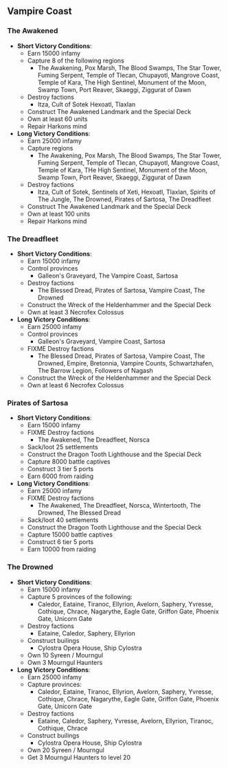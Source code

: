 ## Vampire Coast

### The Awakened

* **Short Victory Conditions**:
	* Earn 15000 infamy
	* Capture 8 of the following regions
	    * The Awakening, Pox Marsh, The Blood Swamps, The Star Tower, Fuming Serpent, Temple of Tlecan, Chupayotl,
	    Mangrove Coast, Temple of Kara, The High Sentinel, Monument of the Moon, Swamp Town, Port Reaver, Skaeggi,
	    Ziggurat of Dawn
	* Destroy factions
	    * Itza, Cult of Sotek Hexoatl, Tlaxlan
	* Construct The Awakened Landmark and the Special Deck
	* Own at least 60 units
	* Repair Harkons mind
* **Long Victory Conditions**:
	* Earn 25000 infamy
	* Capture regions
	    * The Awakening, Pox Marsh, The Blood Swamps, The Star Tower, Fuming Serpent, Temple of Tlecan, Chupayotl,
	    Mangrove Coast, Temple of Kara, THe High Sentinel, Monument of the Moon, Swamp Town, Port Reaver, Skaeggi,
	    Ziggurat of Dawn
	* Destroy factions
	    * Itza, Cult of Sotek, Sentinels of Xeti, Hexoatl, Tlaxlan, Spirits of The Jungle, The Drowned, Pirates of 
	    Sartosa, The Dreadfleet
	* Construct The Awakened Landmark and the Special Deck
	* Own at least 100 units
	* Repair Harkons mind

### The Dreadfleet

* **Short Victory Conditions**:
	* Earn 15000 infamy
	* Control provinces
	    * Galleon's Graveyard, The Vampire Coast, Sartosa
	* Destroy factions
	    * The Blessed Dread, Pirates of Sartosa, Vampire Coast, The Drowned
	* Construct the Wreck of the Heldenhammer and the Special Deck
	* Own at least 3 Necrofex Colossus
* **Long Victory Conditions**:
	* Earn 25000 infamy
	* Control provinces
	    * Galleon's Graveyard, Vampire Coast, Sartosa
	* FIXME Destroy factions
	    * The Blessed Dread, Pirates of Sartosa, Vampire Coast, The Drowned, Empire, Bretonnia, Vampire Counts, 
	    Schwartzhafen, The Barrow Legion, Followers of Nagash
	* Construct the Wreck of the Heldenhammer and the Special Deck
	* Own at least 6 Necrofex Colossus

### Pirates of Sartosa

* **Short Victory Conditions**:
	* Earn 15000 infamy
	* FIXME Destroy factions
	    * The Awakened, The Dreadfleet, Norsca
	* Sack/loot 25 settlements
	* Construct the Dragon Tooth Lighthouse and the Special Deck
	* Capture 8000 battle captives
	* Construct 3 tier 5 ports
	* Earn 6000 from raiding
* **Long Victory Conditions**:
	* Earn 25000 infamy
	* FIXME Destroy factions
	    * The Awakened, The Dreadfleet, Norsca, Wintertooth, The Drowned, The Blessed Dread
	* Sack/loot 40 settlements
	* Construct the Dragon Tooth Lighthouse and the Special Deck
	* Capture 15000 battle captives
	* Construct 6 tier 5 ports
	* Earn 10000 from raiding

### The Drowned

* **Short Victory Conditions**:
	* Earn 15000 infamy
	* Capture 5 provinces of the following:
	    * Caledor, Eataine, Tiranoc, Ellyrion, Avelorn, Saphery, Yvresse, Cothique, Chrace, Nagarythe, Eagle Gate, 
	    Griffon Gate, Phoenix Gate, Unicorn Gate
    * Destroy factions
        * Eataine, Caledor, Saphery, Ellyrion
    * Construct builings
        * Cylostra Opera House, Ship Cylostra
    * Own 10 Syreen / Mourngul
    * Own 3 Mourngul Haunters
* **Long Victory Conditions**:
	* Earn 25000 infamy
	* Capture provinces:
	    * Caledor, Eataine, Tiranoc, Ellyrion, Avelorn, Saphery, Yvresse, Cothique, Chrace, Nagarythe, Eagle Gate, 
	    Griffon Gate, Phoenix Gate, Unicorn Gate
    * Destroy factions
        * Eataine, Caledor, Saphery, Yvresse, Avelorn, Ellyrion, Tiranoc, Cothique, Chrace
    * Construct builings
        * Cylostra Opera House, Ship Cylostra
    * Own 20 Syreen / Mourngul
    * Get 3 Mourngul Haunters to level 20
